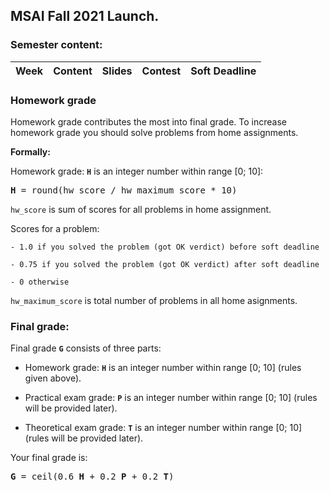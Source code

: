 ## MSAI Fall 2021 Launch.

### Semester content:

| Week   | Content                | Slides                                                                      | Contest                                                     | Soft Deadline          |
|:------:|:-----------------------|:---------------------------------------------------------------------------:|:-----------------------------------------------------------:|:----------------------:|
<!---
| 01     | Sorting algorithms     | [Slides](../master/week01_sorting_algorithms/MSAI.2021.Algo.W01.slides.pdf) | [Contest](https://contest.yandex.ru/contest/<ID>/?lang=en) | 25.10.2021 19:00 GMT+3 |
| 02     | Binary search          | [Slides](../master/week01_sorting_algorithms/MSAI.2021.Algo.W02.slides.pdf) | [Contest](https://contest.yandex.ru/contest/<ID>/?lang=en) | 25.10.2021 19:00 GMT+3 |
| 03     | Basic Data sturctures  | [Slides](../master/week01_sorting_algorithms/MSAI.2021.Algo.W03.slides.pdf) | [Contest](https://contest.yandex.ru/contest/<ID>/?lang=en) | 01.11.2021 19:00 GMT+3 |
| 04     | Dynamic programming    | [Slides](../master/week01_sorting_algorithms/MSAI.2021.Algo.W04.slides.pdf) | [Contest](https://contest.yandex.ru/contest/<ID>/?lang=en) | 08.11.2021 19:00 GMT+3 |
| 05     | Knapsack problem       | [Slides](../master/week01_sorting_algorithms/MSAI.2021.Algo.W05.slides.pdf) | [Contest](https://contest.yandex.ru/contest/<ID>/?lang=en) | 15.11.2021 19:00 GMT+3 |
| 06     | KMP & Heap             | [Slides](../master/week01_sorting_algorithms/MSAI.2021.Algo.W06.slides.pdf) | [Contest](https://contest.yandex.ru/contest/<ID>/?lang=en) | 22.11.2021 19:00 GMT+3 |
| 07     | DFS & BFS              | [Slides](../master/week01_sorting_algorithms/MSAI.2021.Algo.W07.slides.pdf) | [Contest](https://contest.yandex.ru/contest/<ID>/?lang=en) | 29.11.2021 19:00 GMT+3 |
| 08     | Shortest paths         | [Slides](../master/week01_sorting_algorithms/MSAI.2021.Algo.W08.slides.pdf) | [Contest](https://contest.yandex.ru/contest/<ID>/?lang=en) | 06.12.2021 19:00 GMT+3 |
| 09     | RSQ & RMQ              | [Slides](../master/week01_sorting_algorithms/MSAI.2021.Algo.W09.slides.pdf) | [Contest](https://contest.yandex.ru/contest/<ID>/?lang=en) | 13.12.2021 19:00 GMT+3 |
| 10     | Hashing                | [Slides](../master/week01_sorting_algorithms/MSAI.2021.Algo.W10.slides.pdf) | [Contest](https://contest.yandex.ru/contest/<ID>/?lang=en) | 20.12.2021 19:00 GMT+3 |
| 11     | Binary Search Tree     | [Slides](../master/week01_sorting_algorithms/MSAI.2021.Algo.W11.slides.pdf) | None                                                       | None                   |
--->

<!--- Strict deadline for all home assignments is 25.01.2021 20:00 GMT+3. --->

<!---
### Exams:

You will have **practical** and **theoretical** exams.

**Practical exam** problems and rules will be shared <date>. Strict deadline for practical exam submissions is <date>

Information about **theoretical exam** can be found [here](<link>).
--->

### Homework grade
Homework grade contributes the most into final grade. To increase homework grade you should solve problems from home assignments.

**Formally:**

Homework grade: **`H`** is an integer number within range [0; 10]:
<pre><b>H</b> = round(hw_score / hw_maximum_score * 10)</pre>

`hw_score` is sum of scores for all problems in home assignment.

Scores for a problem:

    - 1.0 if you solved the problem (got OK verdict) before soft deadline
    
    - 0.75 if you solved the problem (got OK verdict) after soft deadline
    
    - 0 otherwise

`hw_maximum_score` is total number of problems in all home asignments.


### Final grade:
Final grade **`G`** consists of three parts:

- Homework grade: **`H`** is an integer number within range [0; 10] (rules given above).

- Practical exam grade: **`P`** is an integer number within range [0; 10] (rules will be provided later).

- Theoretical exam grade: **`T`** is an integer number within range [0; 10] (rules will be provided later).

Your final grade is:
<pre><b>G</b> = ceil(0.6 <b>H</b> + 0.2 <b>P</b> + 0.2 <b>T</b>)</pre>
